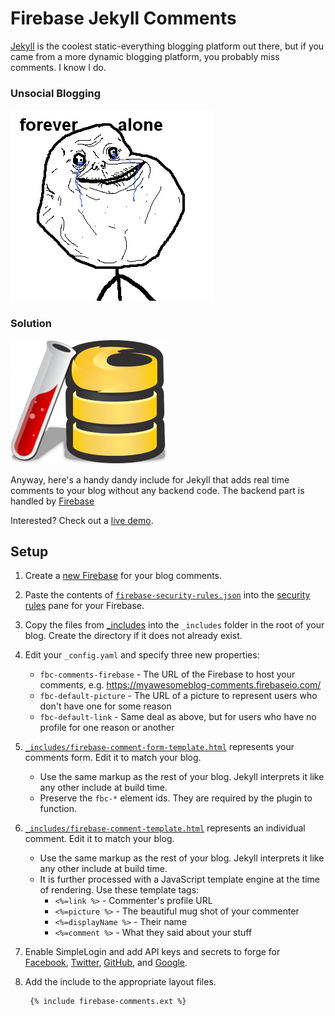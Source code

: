 Firebase Jekyll Comments
======================

[Jekyll](http://jekyllrb.com/) is the coolest static-everything blogging platform out there, but if you came from a more dynamic blogging platform, you probably miss comments. I know I do. 

### Unsocial Blogging
![unsocial blogging](docs/forever-alone.png)

### Solution
![firebase jekyll](docs/firebase-jekyll.png)

Anyway, here's a handy dandy include for Jekyll that adds real time comments to your blog without any backend code. The backend part is handled by [Firebase](https://firebase.com)

Interested? Check out a [live demo](https://jekyll-commetns-demo.firebaseapp.com).

## Setup

1. Create a [new Firebase](https://www.firebase.com/account/) for your blog comments.
1. Paste the contents of [`firebase-security-rules.json`](firebase-security-rules.json) into the
   [security rules](https://www.firebase.com/docs/security/guide.html) pane for your Firebase.
1. Copy the files from [_includes](/mimming/firebase-blog-comments/tree/master/_includes) into the `_includes` folder in the root of your blog. Create the directory if it does not already exist.
2. Edit your `_config.yaml` and specify three new properties:
   - `fbc-comments-firebase` - The URL of the Firebase to host your comments, e.g. https://myawesomeblog-comments.firebaseio.com/
   - `fbc-default-picture` - The URL of a picture to represent users who don't have one for some reason
   - `fbc-default-link` - Same deal as above, but for users who have no profile for one reason or another
4. [`_includes/firebase-comment-form-template.html`](_includes/firebase-comment-form-template.html) represents your comments form. Edit it to match your blog.
   - Use the same markup as the rest of your blog. Jekyll interprets it like any other include at build time. 
   - Preserve the `fbc-*` element ids. They are required by the plugin to function.
5. [`_includes/firebase-comment-template.html`](includes/firebase-comment-template.html) represents an individual comment. Edit it to match your blog.
   - Use the same markup as the rest of your blog. Jekyll interprets it like any other include at build time.
   - It is further processed with a JavaScript template engine at the time of rendering. Use these template tags:
       - `<%=link %>` - Commenter's profile URL
       - `<%=picture %>` - The beautiful mug shot of your commenter
       - `<%=displayName %>` - Their name
       - `<%=comment %>` - What they said about your stuff
6. Enable SimpleLogin and add API keys and secrets to forge for [Facebook](https://www.firebase.com/docs/web/guide/simple-login/facebook.html), [Twitter](https://www.firebase.com/docs/web/guide/simple-login/twitter.html), [GitHub](https://www.firebase.com/docs/web/guide/simple-login/github.html), and [Google](https://www.firebase.com/docs/web/guide/simple-login/google.html).
7. Add the include to the appropriate layout files.

        {% include firebase-comments.ext %}
